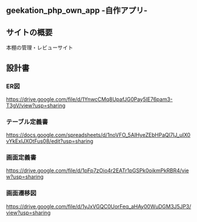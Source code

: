 ## geekation_php_own_app -自作アプリ-
## サイトの概要  
本棚の管理・レビューサイト  
## 設計書  
### ER図  
https://drive.google.com/file/d/1YnwcCMq8UpafJG0Pay5IE76pam3-T3gV/view?usp=sharing  
### テーブル定義書  
https://docs.google.com/spreadsheets/d/1noVFO_5AIHyeZEbHPaQl7IJ_uIX0vYkExlJXOtFus08/edit?usp=sharing  
### 画面定義書 
https://drive.google.com/file/d/1pFp7zOio4r2EATr1pGSPk0oikmPkRBR4/view?usp=sharing  
### 画面遷移図  
https://drive.google.com/file/d/1yJxVGQC0UorFeq_aHAy00WuDGM3J5JP3/view?usp=sharing  
